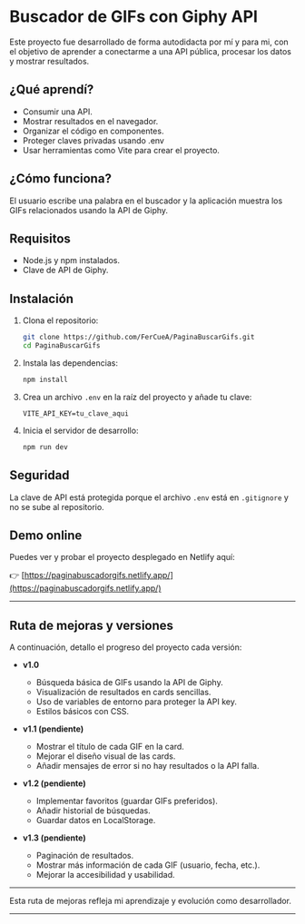 # Buscador de GIFs con Giphy API

Este proyecto fue desarrollado de forma autodidacta por mí y para mi, con el objetivo de aprender a conectarme a una API pública, procesar los datos y mostrar resultados.


## ¿Qué aprendí?
- Consumir una API.
- Mostrar resultados en el navegador.
- Organizar el código en componentes.
- Proteger claves privadas usando .env
- Usar herramientas como Vite para crear el proyecto.

## ¿Cómo funciona?
El usuario escribe una palabra en el buscador y la aplicación muestra los GIFs relacionados usando la API de Giphy.

## Requisitos
- Node.js y npm instalados.
- Clave de API de Giphy.

## Instalación
1. Clona el repositorio:
   ```bash
   git clone https://github.com/FerCueA/PaginaBuscarGifs.git
   cd PaginaBuscarGifs
   ```
2. Instala las dependencias:
   ```bash
   npm install
   ```
3. Crea un archivo `.env` en la raíz del proyecto y añade tu clave:
   ```
   VITE_API_KEY=tu_clave_aqui
   ```
4. Inicia el servidor de desarrollo:
   ```bash
   npm run dev
   ```

## Seguridad
La clave de API está protegida porque el archivo `.env` está en `.gitignore` y no se sube al repositorio.


## Demo online

Puedes ver y probar el proyecto desplegado en Netlify aquí:

👉 [https://paginabuscadorgifs.netlify.app/](https://paginabuscadorgifs.netlify.app/)

---

## Ruta de mejoras y versiones

A continuación, detallo el progreso del proyecto cada versión:

- **v1.0**  
  - Búsqueda básica de GIFs usando la API de Giphy.
  - Visualización de resultados en cards sencillas.
  - Uso de variables de entorno para proteger la API key.
  - Estilos básicos con CSS.

- **v1.1 (pendiente)**  
  - Mostrar el título de cada GIF en la card.
  - Mejorar el diseño visual de las cards.
  - Añadir mensajes de error si no hay resultados o la API falla.

- **v1.2 (pendiente)**  
  - Implementar favoritos (guardar GIFs preferidos).
  - Añadir historial de búsquedas.
  - Guardar datos en LocalStorage.

- **v1.3 (pendiente)**  
  - Paginación de resultados.
  - Mostrar más información de cada GIF (usuario, fecha, etc.).
  - Mejorar la accesibilidad y usabilidad.

---

Esta ruta de mejoras refleja mi aprendizaje y evolución como desarrollador.  

---

